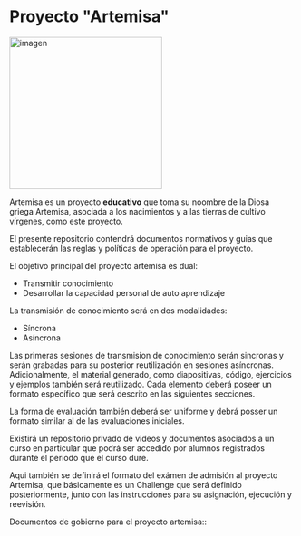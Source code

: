 # Proyecto "Artemisa"

<img width="269" alt="imagen" src="https://user-images.githubusercontent.com/17259655/204031958-b4bc049e-a1fc-470f-9850-18c6a35bb146.png">


Artemisa es un proyecto **educativo** que toma su noombre de la Diosa griega Artemisa, asociada a los nacimientos y a las tierras de cultivo vírgenes, como este proyecto.

El presente repositorio contendrá documentos normativos y guias que establecerán las reglas y políticas de operación para el proyecto.

El objetivo principal del proyecto artemisa es dual:
- Transmitir conocimiento
- Desarrollar la capacidad personal de auto aprendizaje

La transmisión de conocimiento será en dos modalidades:
- Síncrona
- Asíncrona

Las primeras sesiones de transmision de conocimiento serán sincronas y serán grabadas para su posterior reutilización en sesiones asíncronas. Adicionalmente, el material generado, como diapositivas, código, ejercicios y ejemplos también será reutilizado. Cada elemento deberá poseer un formato específico que será descrito en las siguientes secciones.

La forma de evaluación también deberá ser uniforme y debrá posser un formato similar al de las evaluaciones iniciales.

Existirá un repositorio privado de videos y documentos asociados a un curso en particular que podrá ser accedido por alumnos registrados durante el periodo que el curso dure.

Aqui también se definirá el formato del exámen de admisión al proyecto Artemisa, que básicamente es un Challenge que será definido posteriormente, junto con las instrucciones para su asignación, ejecución y reevisión.


Documentos de gobierno para el proyecto artemisa::
